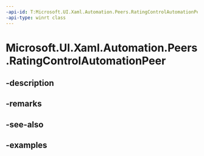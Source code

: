 ```yaml
---
-api-id: T:Microsoft.UI.Xaml.Automation.Peers.RatingControlAutomationPeer
-api-type: winrt class
---
```


<!-- Class syntax.
public class RatingControlAutomationPeer : FrameworkElementAutomationPeer, FrameworkElementAutomationPeer
-->

# Microsoft.UI.Xaml.Automation.Peers.RatingControlAutomationPeer

## -description

## -remarks

## -see-also

## -examples

